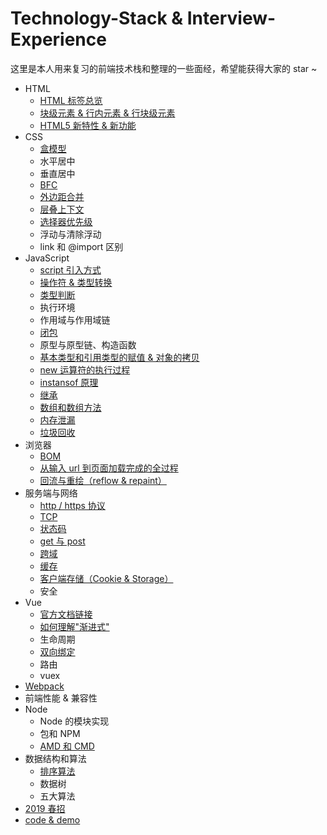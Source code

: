 # Technology-Stack & Interview-Experience
这里是本人用来复习的前端技术栈和整理的一些面经，希望能获得大家的 star ~
* HTML
  - [HTML 标签总览](http://www.w3school.com.cn/tags/index.asp)
  - [块级元素 & 行内元素 & 行块级元素](https://github.com/TanYJie/Technology-Stack-Interview-Experience/blob/master/HTML/块级元素&行内元素&行块级元素.md)
  - [HTML5 新特性 & 新功能](https://www.cnblogs.com/zxjwlh/p/4460330.html)
* CSS
  - [盒模型](https://github.com/TanYJie/Technology-Stack/blob/master/CSS/盒模型.md)
  - 水平居中
  - 垂直居中
  - [BFC](https://github.com/TanYJie/Technology-Stack/blob/master/CSS/BFC.md)
  - [外边距合并](https://github.com/TanYJie/Technology-Stack/blob/master/CSS/外边距合并.md)
  - [层叠上下文](https://github.com/TanYJie/Technology-Stack/blob/master/CSS/层叠上下文.md)
  - [选择器优先级](https://github.com/TanYJie/Technology-Stack/blob/master/CSS/选择器优先级.md)
  - 浮动与清除浮动
  - link 和 @import 区别
* JavaScript
  - [script 引入方式](https://github.com/TanYJie/Technology-Stack/blob/master/JavaScript/script引入方式.md)
  - [操作符 & 类型转换](https://github.com/TanYJie/Technology-Stack/blob/master/JavaScript/操作符&类型转换.md)
  - [类型判断](https://github.com/TanYJie/Technology-Stack/blob/master/JavaScript/类型判断.md)
  - 执行环境
  - 作用域与作用域链
  - [闭包](https://github.com/TanYJie/Technology-Stack/blob/master/JavaScript/闭包.md)
  - 原型与原型链、构造函数
  - [基本类型和引用类型的赋值 & 对象的拷贝](https://github.com/TanYJie/Technology-Stack-Interview-Experience/blob/master/JavaScript/基本类型和引用类型的赋值&对象的拷贝.md)
  - [new 运算符的执行过程](https://github.com/TanYJie/Technology-Stack/blob/master/JavaScript/new运算符的执行过程.md)
  - [instansof 原理](https://github.com/TanYJie/Technology-Stack/blob/master/JavaScript/instanceof原理.md)
  - [继承](https://github.com/TanYJie/Technology-Stack/blob/master/JavaScript/继承.md)
  - [数组和数组方法](https://github.com/TanYJie/Technology-Stack/blob/master/JavaScript/数组和数组方法.md)
  - [内存泄漏](https://github.com/TanYJie/Technology-Stack/blob/master/JavaScript/内存泄漏.md)
  - [垃圾回收](https://github.com/TanYJie/Technology-Stack/blob/master/JavaScript/垃圾回收.md)
* 浏览器
  - [BOM](https://github.com/TanYJie/Technology-Stack/blob/master/浏览器/BOM.md)
  - [从输入 url 到页面加载完成的全过程](https://www.cnblogs.com/daijinxue/p/6640153.html)
  - [回流与重绘（reflow & repaint）](https://github.com/TanYJie/Technology-Stack/blob/master/浏览器/回流与重绘.md)
* 服务端与网络
  - [http / https 协议](https://github.com/TanYJie/Technology-Stack-Interview-Experience/blob/master/服务端与网络/HTTP&HTTPs.md)
  - [TCP](https://github.com/TanYJie/Technology-Stack/blob/master/服务端与网络/TCP.md)
  - [状态码](https://github.com/TanYJie/Technology-Stack/blob/master/服务端与网络/状态码.md)
  - [get 与 post](https://github.com/TanYJie/Technology-Stack/blob/master/服务端与网络/get与post.md)
  - [跨域](https://github.com/TanYJie/Technology-Stack/blob/master/服务端与网络/跨域.md)
  - [缓存](https://github.com/TanYJie/Technology-Stack/blob/master/服务端与网络/缓存.md)
  - [客户端存储（Cookie & Storage）](https://github.com/TanYJie/Technology-Stack/blob/master/服务端与网络/客户端存储.md)
  - 安全
* Vue
  - [官方文档链接](https://cn.vuejs.org/)
  - [如何理解"渐进式"](https://github.com/TanYJie/Technology-Stack-Interview-Experience/blob/master/Vue/Vue渐进式框架的理解.md)
  - 生命周期
  - [双向绑定](https://github.com/TanYJie/Technology-Stack-Interview-Experience/blob/master/Vue/双向绑定.md)
  - 路由
  - vuex
* [Webpack](https://zhuanlan.zhihu.com/p/57722935?utm_source=qq&utm_medium=social&utm_oi=910792540654022656)
* 前端性能 & 兼容性
* Node
  - Node 的模块实现
  - 包和 NPM
  - [AMD 和 CMD](https://github.com/TanYJie/Technology-Stack/blob/master/Node/AMD和CMD.md)
* 数据结构和算法
  - [排序算法](https://github.com/TanYJie/Technology-Stack/blob/master/数据结构和算法/排序算法.md)
  - 数据树
  - 五大算法
* [2019 春招](https://github.com/TanYJie/Technology-Stack/blob/master/面经/春招.md)
* [code & demo](https://github.com/TanYJie/Technology-Stack-Interview-Experience/tree/master/code&demo)
  
